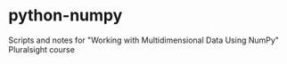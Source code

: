 # python-numpy

Scripts and notes for "Working with Multidimensional Data Using NumPy" Pluralsight course
